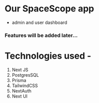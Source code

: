 # Our SpaceScope app
 * admin and user dashboard



### Features will be added later...


# Technologies used -
 1. Next JS
 2. PostgresSQL
 3. Prisma
 4. TailwindCSS
 5. NextAuth
 6. Next UI